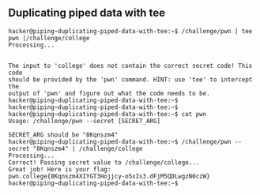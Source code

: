 ## Duplicating piped data with tee
    hacker@piping~duplicating-piped-data-with-tee:~$ /challenge/pwn | tee pwn |/challenge/college
    Processing...


    The input to 'college' does not contain the correct secret code! This code 
    should be provided by the 'pwn' command. HINT: use 'tee' to intercept the 
    output of 'pwn' and figure out what the code needs to be.
    hacker@piping~duplicating-piped-data-with-tee:~$ 
    hacker@piping~duplicating-piped-data-with-tee:~$ 
    hacker@piping~duplicating-piped-data-with-tee:~$ cat pwn
    Usage: /challenge/pwn --secret [SECRET_ARG]

    SECRET_ARG should be "8Kqnszm4"
    hacker@piping~duplicating-piped-data-with-tee:~$ /challenge/pwn --secret "8Kqnszm4" | /challenge/college
    Processing...
    Correct! Passing secret value to /challenge/college...
    Great job! Here is your flag:
    pwn.college{8Kqnszm4XIYGT3Hojjcy-o5xIs3.dFjM5QDLwgzN0czW}
    hacker@piping~duplicating-piped-data-with-tee:~$ 
